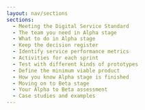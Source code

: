 ```yaml
---
layout: nav/sections
sections:
  - Meeting the Digital Service Standard
  - The team you need in Alpha stage
  - What to do in Alpha stage
  - Keep the decision register
  - Identify service performance metrics
  - Activities for each sprint
  - Test with different kinds of prototypes
  - Define the minimum viable product
  - How you know Alpha stage is finished
  - Moving on to Beta stage
  - Your Alpha to Beta assessment
  - Case studies and examples
---
```

